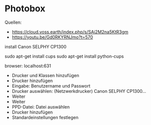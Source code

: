 # Photobox

Quellen: 
- https://cloud.voss.earth/index.php/s/SAi2M2na5KtR3gm
- https://youtu.be/Gd0RKYRNJmo?t=570


install Canon SELPHY CP1300 

sudo apt-get install cups
sudo apt-get install python-cups

browser: localhost:631


- Drucker und Klassen hinzufügen
- Drucker hinzufügen
- Eingabe: Benutzername und Passwort
- Drucker auswählen: (Netzwerkdrucker) Canon SELPHY CP1300...  
- Weiter
- Weiter
- PPD-Datei: Datei auswählen 
- Drucker hinzufügen
- Standardeinstellungen festlegen  


